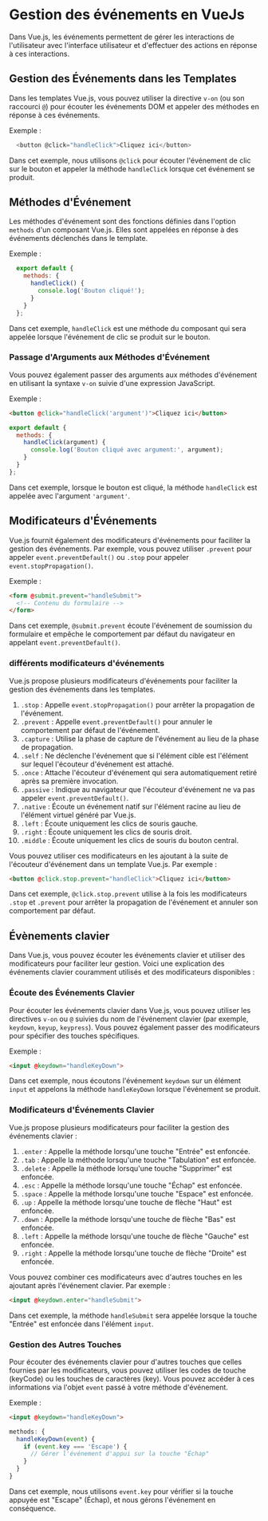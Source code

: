 # Gestion des événements en VueJs

Dans Vue.js, les événements permettent de gérer les interactions de l'utilisateur avec l'interface utilisateur et d'effectuer des actions en réponse à ces interactions.

## Gestion des Événements dans les Templates

Dans les templates Vue.js, vous pouvez utiliser la directive `v-on` (ou son raccourci `@`) pour écouter les événements DOM et appeler des méthodes en réponse à ces événements.

Exemple :

```js
  <button @click="handleClick">Cliquez ici</button>
```

Dans cet exemple, nous utilisons `@click` pour écouter l'événement de clic sur le bouton et appeler la méthode `handleClick` lorsque cet événement se produit.

## Méthodes d'Événement

Les méthodes d'événement sont des fonctions définies dans l'option `methods` d'un composant Vue.js. Elles sont appelées en réponse à des événements déclenchés dans le template.

Exemple :

```js
  export default {
    methods: {
      handleClick() {
        console.log('Bouton cliqué!');
      }
    }
  };
```

Dans cet exemple, `handleClick` est une méthode du composant qui sera appelée lorsque l'événement de clic se produit sur le bouton.

### Passage d'Arguments aux Méthodes d'Événement

Vous pouvez également passer des arguments aux méthodes d'événement en utilisant la syntaxe `v-on` suivie d'une expression JavaScript.

Exemple :

```html
<button @click="handleClick('argument')">Cliquez ici</button>
```

```javascript
export default {
  methods: {
    handleClick(argument) {
      console.log('Bouton cliqué avec argument:', argument);
    }
  }
};
```

Dans cet exemple, lorsque le bouton est cliqué, la méthode `handleClick` est appelée avec l'argument `'argument'`.

## Modificateurs d'Événements

Vue.js fournit également des modificateurs d'événements pour faciliter la gestion des événements. Par exemple, vous pouvez utiliser `.prevent` pour appeler `event.preventDefault()` ou `.stop` pour appeler `event.stopPropagation()`.

Exemple :

```html
<form @submit.prevent="handleSubmit">
  <!-- Contenu du formulaire -->
</form>
```

Dans cet exemple, `@submit.prevent` écoute l'événement de soumission du formulaire et empêche le comportement par défaut du navigateur en appelant `event.preventDefault()`.

### différents modificateurs d'événements

Vue.js propose plusieurs modificateurs d'événements pour faciliter la gestion des événements dans les templates.

1. `.stop` : Appelle `event.stopPropagation()` pour arrêter la propagation de l'événement.
2. `.prevent` : Appelle `event.preventDefault()` pour annuler le comportement par défaut de l'événement.
3. `.capture` : Utilise la phase de capture de l'événement au lieu de la phase de propagation.
4. `.self` : Ne déclenche l'événement que si l'élément cible est l'élément sur lequel l'écouteur d'événement est attaché.
5. `.once` : Attache l'écouteur d'événement qui sera automatiquement retiré après sa première invocation.
6. `.passive` : Indique au navigateur que l'écouteur d'événement ne va pas appeler `event.preventDefault()`.
7. `.native` : Écoute un événement natif sur l'élément racine au lieu de l'élément virtuel généré par Vue.js.
8. `.left` : Écoute uniquement les clics de souris gauche.
9. `.right` : Écoute uniquement les clics de souris droit.
10. `.middle` : Écoute uniquement les clics de souris du bouton central.

Vous pouvez utiliser ces modificateurs en les ajoutant à la suite de l'écouteur d'événement dans un template Vue.js. Par exemple :

```html
<button @click.stop.prevent="handleClick">Cliquez ici</button>
```

Dans cet exemple, `@click.stop.prevent` utilise à la fois les modificateurs `.stop` et `.prevent` pour arrêter la propagation de l'événement et annuler son comportement par défaut.

## Évènements clavier

Dans Vue.js, vous pouvez écouter les événements clavier et utiliser des modificateurs pour faciliter leur gestion. Voici une explication des événements clavier couramment utilisés et des modificateurs disponibles :

### Écoute des Événements Clavier

Pour écouter les événements clavier dans Vue.js, vous pouvez utiliser les directives `v-on` ou `@` suivies du nom de l'événement clavier (par exemple, `keydown`, `keyup`, `keypress`). Vous pouvez également passer des modificateurs pour spécifier des touches spécifiques.

Exemple :

```html
<input @keydown="handleKeyDown">
```

Dans cet exemple, nous écoutons l'événement `keydown` sur un élément `input` et appelons la méthode `handleKeyDown` lorsque l'événement se produit.

### Modificateurs d'Événements Clavier

Vue.js propose plusieurs modificateurs pour faciliter la gestion des événements clavier :

1. `.enter` : Appelle la méthode lorsqu'une touche "Entrée" est enfoncée.
2. `.tab` : Appelle la méthode lorsqu'une touche "Tabulation" est enfoncée.
3. `.delete` : Appelle la méthode lorsqu'une touche "Supprimer" est enfoncée.
4. `.esc` : Appelle la méthode lorsqu'une touche "Échap" est enfoncée.
5. `.space` : Appelle la méthode lorsqu'une touche "Espace" est enfoncée.
6. `.up` : Appelle la méthode lorsqu'une touche de flèche "Haut" est enfoncée.
7. `.down` : Appelle la méthode lorsqu'une touche de flèche "Bas" est enfoncée.
8. `.left` : Appelle la méthode lorsqu'une touche de flèche "Gauche" est enfoncée.
9. `.right` : Appelle la méthode lorsqu'une touche de flèche "Droite" est enfoncée.

Vous pouvez combiner ces modificateurs avec d'autres touches en les ajoutant après l'événement clavier. Par exemple :

```html
<input @keydown.enter="handleSubmit">
```

Dans cet exemple, la méthode `handleSubmit` sera appelée lorsque la touche "Entrée" est enfoncée dans l'élément `input`.

### Gestion des Autres Touches

Pour écouter des événements clavier pour d'autres touches que celles fournies par les modificateurs, vous pouvez utiliser les codes de touche (keyCode) ou les touches de caractères (key). Vous pouvez accéder à ces informations via l'objet `event` passé à votre méthode d'événement.

Exemple :

```html
<input @keydown="handleKeyDown">
```

```javascript
methods: {
  handleKeyDown(event) {
    if (event.key === 'Escape') {
      // Gérer l'événement d'appui sur la touche "Échap"
    }
  }
}
```

Dans cet exemple, nous utilisons `event.key` pour vérifier si la touche appuyée est "Escape" (Échap), et nous gérons l'événement en conséquence.